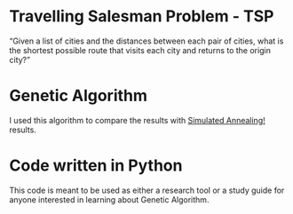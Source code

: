 # Travelling Salesman Problem - TSP
“Given a list of cities and the distances between each pair of cities, what is the shortest possible route that visits each city and returns to the origin city?”

# Genetic Algorithm
I used this algorithm to compare the results with [Simulated Annealing!](https://github.com/FawazQutami/Travelling-Salesman-Problem-Simulated-Annealing) results.

# Code written in Python
This code is meant to be used as either a research tool or a study guide for anyone interested in learning about Genetic Algorithm.

